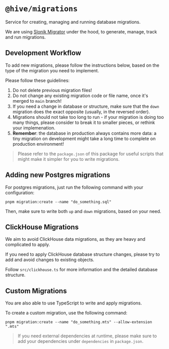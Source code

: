# `@hive/migrations`

Service for creating, managing and running database migrations.

We are using [Slonik Migrator](https://github.com/mmkal/slonik-tools/tree/main/packages/migrator)
under the hood, to generate, manage, track and run migrations.

## Development Workflow

To add new migrations, please follow the instructions below, based on the type of the migration you
need to implement.

Please follow these guidelines:

1. Do not delete previous migration files!
2. Do not change any existing migration code or file name, once it's merged to `main` branch!
3. If you need a change in database or structure, make sure that the `down` migration does the exact
   opposite (usually, in the reversed order).
4. Migrations should not take too long to run - if your migration is doing too many things, please
   consider to break it to smaller pieces, or rethink your implemenation.
5. **Remember**: the database in production always contains more data: a tiny migration on
   development might take a long time to complete on production environment!

> Please refer to the `package.json` of this package for useful scripts that might make it simpler
> for you to write migrations.

## Adding new Postgres migrations

For postgres migrations, just run the following command with your configuration:

```
pnpm migration:create --name "do_something.sql"
```

Then, make sure to write both `up` and `down` migrations, based on your need.

## ClickHouse Migrations

We aim to avoid ClickHouse data migrations, as they are heavy and complicated to apply.

If you need to apply ClickHouse database structure changes, please try to add and avoid changes to
existing objects.

Follow `src/clickhouse.ts` for more information and the detailed database structure.

## Custom Migrations

You are also able to use TypeScript to write and apply migrations.

To create a custom migration, use the following command:

```
pnpm migration:create --name "do_something.mts" --allow-extension ".mts"
```

> If you need external dependencies at runtime, please make sure to add your dependencies under
> `dependencies` in `package.json`.
